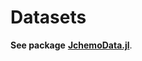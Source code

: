 # Datasets

**See package** [**JchemoData.jl**](https://github.com/mlesnoff/JchemoData.jl/tree/main).